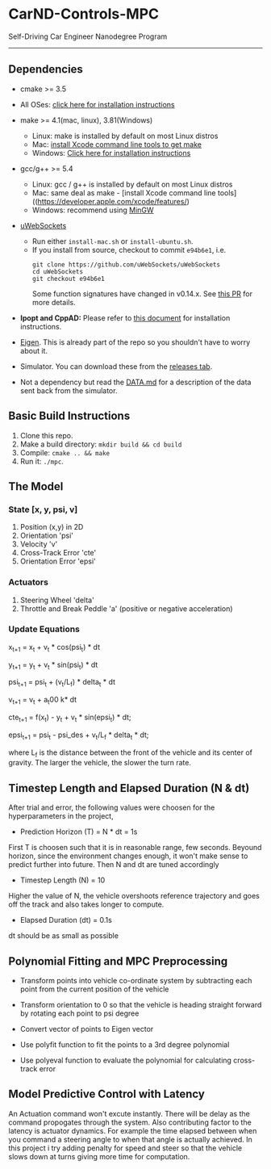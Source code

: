 # CarND-Controls-MPC
Self-Driving Car Engineer Nanodegree Program

---

## Dependencies

* cmake >= 3.5
 * All OSes: [click here for installation instructions](https://cmake.org/install/)
* make >= 4.1(mac, linux), 3.81(Windows)
  * Linux: make is installed by default on most Linux distros
  * Mac: [install Xcode command line tools to get make](https://developer.apple.com/xcode/features/)
  * Windows: [Click here for installation instructions](http://gnuwin32.sourceforge.net/packages/make.htm)
* gcc/g++ >= 5.4
  * Linux: gcc / g++ is installed by default on most Linux distros
  * Mac: same deal as make - [install Xcode command line tools]((https://developer.apple.com/xcode/features/)
  * Windows: recommend using [MinGW](http://www.mingw.org/)
* [uWebSockets](https://github.com/uWebSockets/uWebSockets)
  * Run either `install-mac.sh` or `install-ubuntu.sh`.
  * If you install from source, checkout to commit `e94b6e1`, i.e.
    ```
    git clone https://github.com/uWebSockets/uWebSockets
    cd uWebSockets
    git checkout e94b6e1
    ```
    Some function signatures have changed in v0.14.x. See [this PR](https://github.com/udacity/CarND-MPC-Project/pull/3) for more details.

* **Ipopt and CppAD:** Please refer to [this document](https://github.com/udacity/CarND-MPC-Project/blob/master/install_Ipopt_CppAD.md) for installation instructions.
* [Eigen](http://eigen.tuxfamily.org/index.php?title=Main_Page). This is already part of the repo so you shouldn't have to worry about it.
* Simulator. You can download these from the [releases tab](https://github.com/udacity/self-driving-car-sim/releases).
* Not a dependency but read the [DATA.md](./DATA.md) for a description of the data sent back from the simulator.


## Basic Build Instructions

1. Clone this repo.
2. Make a build directory: `mkdir build && cd build`
3. Compile: `cmake .. && make`
4. Run it: `./mpc`.

## The Model

### State [x, y, psi, v]

1. Position (x,y) in 2D
2. Orientation 'psi'
3. Velocity 'v'
4. Cross-Track Error 'cte'
5. Orientation Error 'epsi'

### Actuators

1. Steering Wheel 'delta'
2. Throttle and Break Peddle 'a' (positive or negative acceleration)

### Update Equations

x<sub>t+1</sub> = x<sub>t</sub> + v<sub>t</sub> * cos(psi<sub>t</sub>) * dt

y<sub>t+1</sub> = y<sub>t</sub> + v<sub>t</sub> * sin(psi<sub>t</sub>) * dt

psi<sub>t+1</sub> = psi<sub>t</sub> + (v<sub>t</sub>/L<sub>f</sub>) * delta<sub>t</sub> * dt
        
v<sub>t+1</sub> = v<sub>t</sub> + a<sub>t</sub>00 k* dt

cte<sub>t+1</sub> = f(x<sub>t</sub>) - y<sub>t</sub> + v<sub>t</sub> * sin(epsi<sub>t</sub>) * dt;

epsi<sub>t+1</sub> = psi<sub>t</sub> - psi_des + v<sub>t</sub>/L<sub>f</sub> * delta<sub>t</sub> * dt;

where L<sub>f</sub> is the distance between the front of the vehicle and its center of gravity. The larger the vehicle, the slower the turn rate.

## Timestep Length and Elapsed Duration (N & dt)

After trial and error, the following values were choosen for the hyperparameters in the project,

* Prediction Horizon (T) = N * dt = 1s

First T is choosen such that it is in reasonable range, few seconds. Beyound horizon, since the environment changes enough, it won't make sense to predict further into future. Then N and dt are tuned accordingly

* Timestep Length (N) = 10

Higher the value of N, the vehicle overshoots reference trajectory and goes off the track and also takes longer to compute.

* Elapsed Duration (dt) = 0.1s

dt should be as small as possible

## Polynomial Fitting and MPC Preprocessing

* Transform points into vehicle co-ordinate system by subtracting each point from the current position of the vehicle

* Transform orientation to 0 so that the vehicle is heading straight forward by rotating each point to psi degree

* Convert vector of points to Eigen vector

* Use polyfit function to fit the points to a 3rd degree polynomial

* Use polyeval function to evaluate the polynomial for calculating cross-track error

## Model Predictive Control with Latency

An Actuation command won't excute instantly. There will be delay as the command propogates through the system. Also contributing factor to the latency is actuator dynamics. For example the time elapsed between when you command a steering angle to when that angle is actually achieved. In this project i try adding penalty for speed and steer so that the vehicle slows down at turns giving more time for computation.
